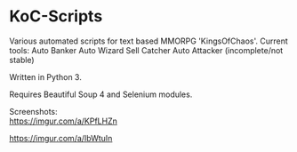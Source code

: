 # KoC-Scripts
Various automated scripts for text based MMORPG 'KingsOfChaos'.
Current tools: Auto Banker
               Auto Wizard
               Sell Catcher
               Auto Attacker (incomplete/not stable)

Written in Python 3.

Requires Beautiful Soup 4 and Selenium modules. 

Screenshots:  
   https://imgur.com/a/KPfLHZn       

   https://imgur.com/a/IbWtuIn
